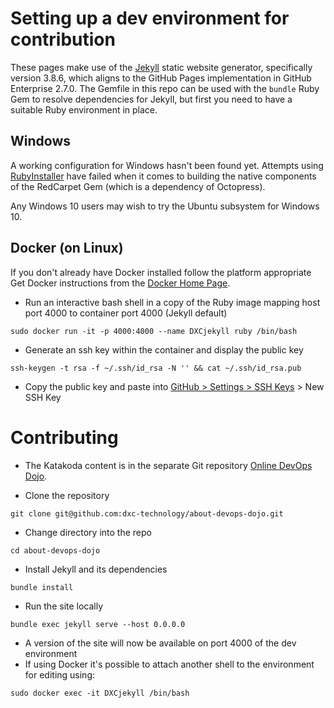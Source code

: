 # Setting up a dev environment for contribution

These pages make use of the [Jekyll](https://jekyllrb.com/) static website generator, specifically version 3.8.6, which aligns to the GitHub Pages implementation in GitHub Enterprise 2.7.0. The Gemfile in this repo can be used with the `bundle` Ruby Gem to resolve dependencies for Jekyll, but first you need to have a suitable Ruby environment in place.

## Windows

A working configuration for Windows hasn't been found yet. Attempts using [RubyInstaller](https://rubyinstaller.org/downloads/) have failed when it comes to building the native components of the RedCarpet Gem (which is a dependency of Octopress).

Any Windows 10 users may wish to try the Ubuntu subsystem for Windows 10.

## Docker (on Linux)

If you don't already have Docker installed follow the platform appropriate Get Docker instructions from the [Docker Home Page](https://www.docker.com/).

- Run an interactive bash shell in a copy of the Ruby image mapping host port 4000 to container port 4000 (Jekyll default)  
```shell
sudo docker run -it -p 4000:4000 --name DXCjekyll ruby /bin/bash
```
- Generate an ssh key within the container and display the public key  
```shell
ssh-keygen -t rsa -f ~/.ssh/id_rsa -N '' && cat ~/.ssh/id_rsa.pub
```
- Copy the public key and paste into [GitHub > Settings > SSH Keys](https://github.com/settings/keys) > New SSH Key  

# Contributing

- The Katakoda content is in the separate Git repository [Online DevOps Dojo](https://github.com/dxc-technology/online-devops-dojo).

- Clone the repository 
```shell
git clone git@github.com:dxc-technology/about-devops-dojo.git
```
- Change directory into the repo  
```shell
cd about-devops-dojo
```
- Install Jekyll and its dependencies
```shell
bundle install
```
- Run the site locally  
```shell
bundle exec jekyll serve --host 0.0.0.0
```
- A version of the site will now be available on port 4000 of the dev environment
- If using Docker it's possible to attach another shell to the environment for editing using:
```shell
sudo docker exec -it DXCjekyll /bin/bash
```